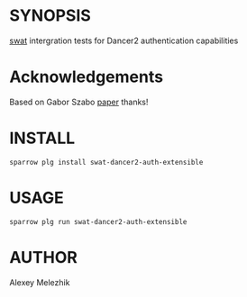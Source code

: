 # SYNOPSIS

[swat](https://github.com/melezhik/swat) intergration tests for Dancer2 authentication capabilities

# Acknowledgements

Based on Gabor Szabo [paper](http://perlmaven.com/password-protecting-web-pages-in-dancer2) thanks!

# INSTALL

    sparrow plg install swat-dancer2-auth-extensible

# USAGE

    sparrow plg run swat-dancer2-auth-extensible

# AUTHOR

Alexey Melezhik



